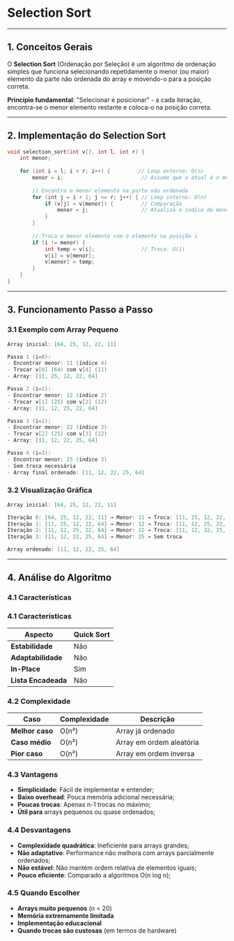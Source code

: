 # Selection Sort

---

## 1. Conceitos Gerais

O **Selection Sort** (Ordenação por Seleção) é um algoritmo de ordenação simples que funciona selecionando repetidamente o menor (ou maior) elemento da parte não ordenada do array e movendo-o para a posição correta.

**Princípio fundamental**: "Selecionar e posicionar" - a cada iteração, encontra-se o menor elemento restante e coloca-o na posição correta.

---

## 2. Implementação do Selection Sort

```c title="Implementação:"
void selection_sort(int v[], int l, int r) {
    int menor;
    
    for (int i = l; i < r; i++) {         // Loop externo: O(n)
        menor = i;                         // Assume que o atual é o menor
        
        // Encontra o menor elemento na parte não ordenada
        for (int j = i + 1; j <= r; j++) { // Loop interno: O(n)
            if (v[j] < v[menor]) {         // Comparação
                menor = j;                 // Atualiza o índice do menor
            }
        }
        
        // Troca o menor elemento com o elemento na posição i
        if (i != menor) {
            int temp = v[i];               // Troca: O(1)
            v[i] = v[menor];
            v[menor] = temp;
        }
    }
}
```

---

## 3. Funcionamento Passo a Passo

### 3.1 Exemplo com Array Pequeno

```c title="Exemplo:"
Array inicial: [64, 25, 12, 22, 11]

Passo 1 (i=0):
- Encontrar menor: 11 (índice 4)
- Trocar v[0] (64) com v[4] (11)
- Array: [11, 25, 12, 22, 64]

Passo 2 (i=1):
- Encontrar menor: 12 (índice 2)  
- Trocar v[1] (25) com v[2] (12)
- Array: [11, 12, 25, 22, 64]

Passo 3 (i=2):
- Encontrar menor: 22 (índice 3)
- Trocar v[2] (25) com v[3] (22)
- Array: [11, 12, 22, 25, 64]

Passo 4 (i=3):
- Encontrar menor: 25 (índice 3)
- Sem troca necessária
- Array final ordenado: [11, 12, 22, 25, 64]
```

### 3.2 Visualização Gráfica

```c title="Implementação:"
Array inicial: [64, 25, 12, 22, 11]

Iteração 0: [64, 25, 12, 22, 11] → Menor: 11 → Troca: [11, 25, 12, 22, 64]
Iteração 1: [11, 25, 12, 22, 64] → Menor: 12 → Troca: [11, 12, 25, 22, 64]  
Iteração 2: [11, 12, 25, 22, 64] → Menor: 22 → Troca: [11, 12, 22, 25, 64]
Iteração 3: [11, 12, 22, 25, 64] → Menor: 25 → Sem troca

Array ordenado: [11, 12, 22, 25, 64]
```

---

## 4. Análise do Algoritmo

### 4.1 Características
### 4.1 Características
| Aspecto | Quick Sort |
|---------|------------|
| **Estabilidade** | Não |
| **Adaptabilidade** | Não |
| **In-Place** | Sim |
| **Lista Encadeada** | Não |

### 4.2 Complexidade
| Caso | Complexidade | Descrição |
|------|-------------|-----------|
| **Melhor caso** | O(n²) | Array já ordenado |
| **Caso médio** | O(n²) | Array em ordem aleatória |
| **Pior caso** | O(n²) | Array em ordem inversa |

### 4.3 Vantagens
- **Simplicidade**: Fácil de implementar e entender;
- **Baixo overhead**: Pouca memória adicional necessária;
- **Poucas trocas**: Apenas n-1 trocas no máximo;
- **Útil para** arrays pequenos ou quase ordenados;

### 4.4 Desvantagens
- **Complexidade quadrática**: Ineficiente para arrays grandes;
- **Não adaptativo**: Performance não melhora com arrays parcialmente ordenados;
- **Não estável**: Não mantém ordem relativa de elementos iguais;
- **Pouco eficiente**: Comparado a algoritmos O(n log n);

### 4.5 Quando Escolher 
- **Arrays muito pequenos** (n < 20)
- **Memória extremamente limitada** 
- **Implementação educacional**
- **Quando trocas são custosas** (em termos de hardware)

